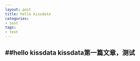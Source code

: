 ```yaml
---
layout: post
title: hello kissdata
categories:
- test
tags:
- test
---
```



##hello kissdata
kissdata第一篇文章，测试
---
